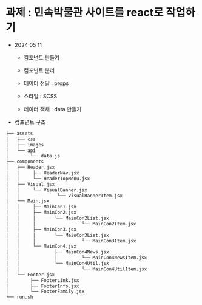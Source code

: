 # 과제 : 민속박물관 사이트를 react로 작업하기

-   2024 05 11

    -   컴포넌트 만들기

    -   컴포넌트 분리

    -   데이터 전달 : props

    -   스타일 : SCSS

    -   데이터 객체 : data 만들기

-   컴포넌트 구조

```bash
├── assets
│   ├── css
│   ├── images
│   └── api
│        └── data.js
├── components
│   ├── Header.jsx
│   │     ├── HeaderNav.jsx
│   │     └── HeaderTopMenu.jsx
│   ├── Visual.jsx
│   │     └── VisualBanner.jsx
│   │              └── VisualBannerItem.jsx
│   └── Main.jsx
│   │     ├── MainCon1.jsx
│   │     ├── MainCon2.jsx
│   │     │       └── MainCon2List.jsx
│   │     │                 └── MainCon2Item.jsx
│   │     ├── MainCon3.jsx
│   │     │       └── MainCon3List.jsx
│   │     │                 └── MainCon3Item.jsx
│   │     └── MainCon4.jsx
│   │             ├── MainCon4News.jsx
│   │             │         └── MainCon4NewsItem.jsx
│   │             └── MainCon4Util.jsx
│   │                       └── MainCon4UtilItem.jsx
│   └── Footer.jsx
│        ├── FooterLink.jsx
│        ├── FooterInfo.jsx
│        └── FooterFamily.jsx
└── run.sh
```
